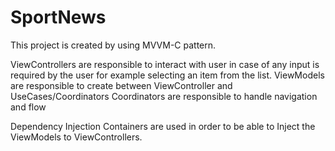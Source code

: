 # SportNews

This project is created by using MVVM-C pattern.

ViewControllers are responsible to interact with user in case of any input is required by the user for example selecting an item from the list.
ViewModels are responsible to create between ViewController and UseCases/Coordinators 
Coordinators are responsible to handle navigation and flow


Dependency Injection Containers are used in order to be able to Inject the ViewModels to ViewControllers. 
